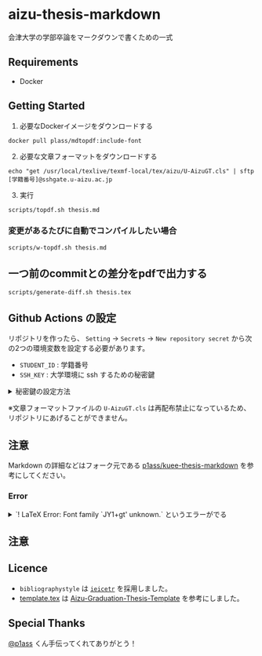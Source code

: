 # aizu-thesis-markdown

会津大学の学部卒論をマークダウンで書くための一式

## Requirements

- Docker

## Getting Started

1. 必要なDockerイメージをダウンロードする

```shell script
docker pull plass/mdtopdf:include-font
```
2. 必要な文章フォーマットをダウンロードする

```shell script
echo "get /usr/local/texlive/texmf-local/tex/aizu/U-AizuGT.cls" | sftp [学籍番号]@sshgate.u-aizu.ac.jp
```

3. 実行

```shell script
scripts/topdf.sh thesis.md
```

### 変更があるたびに自動でコンパイルしたい場合

```shell script
scripts/w-topdf.sh thesis.md
```

## 一つ前のcommitとの差分をpdfで出力する

```shell script
scripts/generate-diff.sh thesis.tex
```

## Github Actions の設定

リポジトリを作ったら、 `Setting` → `Secrets` → `New repository secret` から次の2つの環境変数を設定する必要があります。
- `STUDENT_ID` : 学籍番号
- `SSH_KEY` : 大学環境に ssh するための秘密鍵
<details>
<summary>秘密鍵の設定方法</summary>

  1. 学内で github actions 用の ssh キーを作り(名前は何でも大丈夫)、秘密鍵をコピー&ペーストで Secrets に登録。
  1. 公開鍵を `~/.ssh/authorized_keys` に追記。 
</details>

※文章フォーマットファイルの `U-AizuGT.cls` は再配布禁止になっているため、リポジトリにあげることができません。

## 注意 
Markdown の詳細などはフォーク元である [p1ass/kuee-thesis-markdown](https://github.com/p1ass/kuee-thesis-markdown) を参考にしてください。


### Error
<details>
  <summary>`! LaTeX Error: Font family `JY1+gt' unknown.` というエラーがでる</summary>
  
  ```shell script
  ! LaTeX Error: Font family `JY1+gt' unknown.

See the LaTeX manual or LaTeX Companion for explanation.
Type  H <return>  for immediate help.
 ...

l.80 }

  ```
  このエラーは和文のイタリック表示に使うものですが、バージョンが古いため怒られています。
  このエラーが出た場合は、 `U-AizuGT.cls` の `magic word` に書かれたカラムのの `JY1` を `JY2` に変更してください。
  
</details>

## 注意

## Licence

- `bibliographystyle` は [`ieicetr`](https://www.ieice.org/ftp/) を採用しました。
- [template.tex](/template.tex) は [Aizu-Graduation-Thesis-Template](https://github.com/v97ug/Aizu-Graduation-Thesis-Template) を参考にしました。

## Special Thanks
[@p1ass](https://github.com/p1ass) くん手伝ってくれてありがとう！
